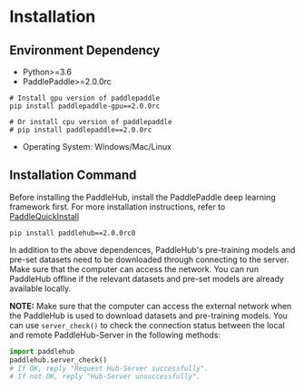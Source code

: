 # Installation

## Environment Dependency

* Python>=3.6
* PaddlePaddle>=2.0.0rc
```shell
# Install gpu version of paddlepaddle
pip install paddlepaddle-gpu==2.0.0rc

# Or install cpu version of paddlepaddle
# pip install paddlepaddle==2.0.0rc
```
* Operating System: Windows/Mac/Linux

## Installation Command

Before installing the PaddleHub, install the PaddlePaddle deep learning framework first. For more installation instructions, refer to [PaddleQuickInstall](https://www.paddlepaddle.org.cn/install/quick/zh/2.0rc-windows-pip)

```shell
pip install paddlehub==2.0.0rc0
```

In addition to the above dependences, PaddleHub's pre-training models and pre-set datasets need to be downloaded through connecting to the server. Make sure that the computer can access the network. You can run PaddleHub offline if the relevant datasets and pre-set models are already available locally.

**NOTE:** Make sure that the computer can access the external network when the PaddleHub is used to download datasets and pre-training models. You can use `server_check()` to check the connection status between the local and remote PaddleHub-Server in the following methods:

```python
import paddlehub
paddlehub.server_check()
# If OK, reply "Request Hub-Server successfully".
# If not OK, reply "Hub-Server unsuccessfully".
```
